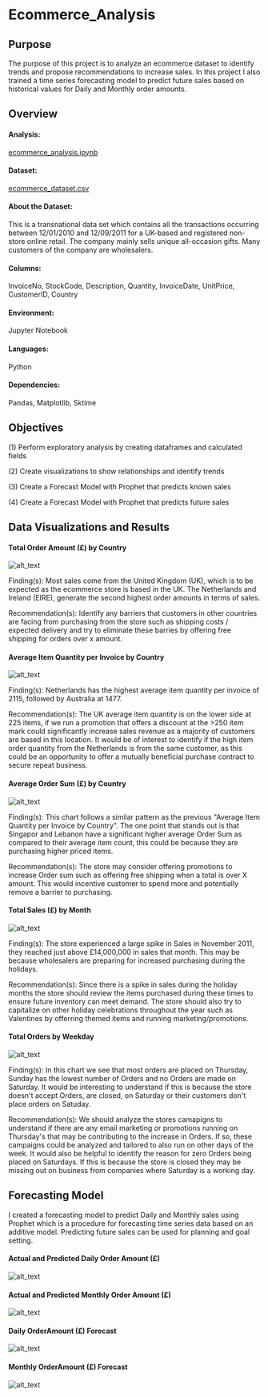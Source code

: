 # Ecommerce_Analysis
## Purpose
The purpose of this project is to analyze an ecommerce dataset to identify trends and propose recommendations to increase sales. In this project I also trained a time series forecasting model to predict future sales based on historical values for Daily and Monthly order amounts.

## Overview

#### Analysis:
[ecommerce_analysis.ipynb](https://github.com/ilianaportugal/Ecommerce_Analysis/blob/main/ecommerce_analysis.ipynb)

#### Dataset:
[ecommerce_dataset.csv](https://github.com/ilianaportugal/Ecommerce_Analysis/blob/main/DataSource/ecommerce_dataset.csv)

#### About the Dataset: 
This is a transnational data set which contains all the transactions occurring between 12/01/2010 and 12/09/2011 for a UK-based and registered non-store online retail. The company mainly sells unique all-occasion gifts. Many customers of the company are wholesalers.

#### Columns:
InvoiceNo, StockCode, Description, Quantity, InvoiceDate, UnitPrice, CustomerID, Country

#### Environment:
Jupyter Notebook

#### Languages:
Python

#### Dependencies:
Pandas, Matplotlib, Sktime

## Objectives
(1) Perform exploratory analysis by creating dataframes and calculated fields

(2) Create visualizations to show relationships and identify trends

(3) Create a Forecast Model with Prophet that predicts known sales

(4) Create a Forecast Model with Prophet that predicts future sales 

## Data Visualizations and Results
#### Total Order Amount (£) by Country
![alt_text](https://github.com/ilianaportugal/Ecommerce_Analysis/blob/main/Images/Total_OrderAmount_by_Country.png)

Finding(s): Most sales come from the United Kingdom (UK), which is to be expected as the ecommerce store is based in the UK. The Netherlands and Ireland (EIRE), generate the second highest order amounts in terms of sales.

Recommendation(s): Identify any barriers that customers in other countries are facing from purchasing from the store such as shipping costs / expected delivery and try to eliminate these barries by offering free shipping for orders over x amount. 

#### Average Item Quantity per Invoice by Country
![alt_text](https://github.com/ilianaportugal/Ecommerce_Analysis/blob/main/Images/Average_Item_Quantity_by_Country.png)

Finding(s): Netherlands has the highest average item quantity per invoice of 2115, followed by Australia at 1477.

Recommendation(s): The UK average item quantity is on the lower side at 225 items, if we run a promotion that offers a discount at the >250 item mark could significantly increase sales revenue as a majority of customers are based in this location. It would be of interest to identify if the high item order quantity from the Netherlands is from the same customer, as this could be an opportunity to offer a mutually beneficial purchase contract to secure repeat business.

#### Average Order Sum (£) by Country
![alt_text](https://github.com/ilianaportugal/Ecommerce_Analysis/blob/main/Images/Average_Order_Sum_by_Country.png)

Finding(s): This chart follows a similar pattern as the previous "Average Item Quantity per Invoice by Country". The one point that stands out is that Singapor and Lebanon have a significant higher average Order Sum as compared to their average item count, this could be because they are purchasing higher priced items. 

Recommendation(s): The store may consider offering promotions to increase Order sum such as offering free shipping when a total is over X amount. This would incentive customer to spend more and potentially remove a barrier to purchasing.

#### Total Sales (£) by Month
![alt_text](https://github.com/ilianaportugal/Ecommerce_Analysis/blob/main/Images/Total_Sales_by_Month.png)

Finding(s): The store experienced a large spike in Sales in November 2011, they reached just above £14,000,000 in sales that month. This may be because wholesalers are preparing for increased purchasing during the holidays. 

Recommendation(s): Since there is a spike in sales during the holiday months the store should review the items purchased during these times to ensure future inventory can meet demand. The store should also try to capitalize on other holiday celebrations throughout the year such as Valentines by offerring themed items and running marketing/promotions. 

#### Total Orders by Weekday
![alt_text](https://github.com/ilianaportugal/Ecommerce_Analysis/blob/main/Images/Total_Orders_by_Weekday.png)

Finding(s): In this chart we see that most orders are placed on Thursday, Sunday has the lowest number of Orders and no Orders are made on Saturday. It would be interesting to understand if this is because the store doesn't accept Orders, are closed, on Saturday or their customers don't place orders on Satuday. 

Recommendation(s): We should analyze the stores camapigns to understand if there are any email marketing or promotions running on Thursday's that may be contributing to the increase in Orders. If so, these campaigns could be analyzed and tailored to also run on other days of the week. It would also be helpful to identify the reason for zero Orders being placed on Saturdays. If this is because the store is closed they may be missing out on business from companies where Saturday is a working day. 

## Forecasting Model
I created a forecasting model to predict Daily and Monthly sales using Prophet which is a procedure for forecasting time series data based on an additive model. Predicting future sales can be used for planning and goal setting.

#### Actual and Predicted Daily Order Amount (£)

![alt_text](https://github.com/ilianaportugal/Ecommerce_Analysis/blob/main/Images/Actual_and_Predicted_Daily_OrderAmount.png)

#### Actual and Predicted Monthly Order Amount (£)
![alt_text](https://github.com/ilianaportugal/Ecommerce_Analysis/blob/main/Images/Actual_and_Predicted_Monthly_OrderAmount.png)

#### Daily OrderAmount (£) Forecast
![alt_text](https://github.com/ilianaportugal/Ecommerce_Analysis/blob/main/Images/Daily_OrderAmount_Forecast.png)

#### Monthly OrderAmount (£) Forecast 
![alt_text](https://github.com/ilianaportugal/Ecommerce_Analysis/blob/main/Images/Monthly_OrderAmount_Forecast.png)


